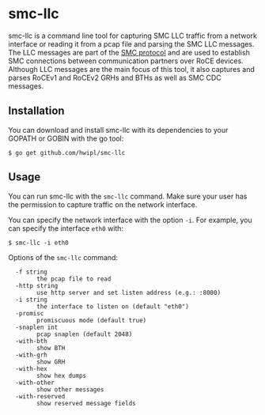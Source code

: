 # smc-llc

smc-llc is a command line tool for capturing SMC LLC traffic from a network
interface or reading it from a pcap file and parsing the SMC LLC messages. The
LLC messages are part of the
[SMC protocol](https://www.rfc-editor.org/info/rfc7609) and are used to
establish SMC connections between communication partners over RoCE devices.
Although LLC messages are the main focus of this tool, it also captures and
parses RoCEv1 and RoCEv2 GRHs and BTHs as well as SMC CDC messages.

## Installation

You can download and install smc-llc with its dependencies to your GOPATH or
GOBIN with the go tool:

```console
$ go get github.com/hwipl/smc-llc
```

## Usage

You can run smc-llc with the `smc-llc` command. Make sure your user has the
permission to capture traffic on the network interface.

You can specify the network interface with the option `-i`. For example, you
can specify the interface `eth0` with:

```console
$ smc-llc -i eth0
```

Options of the `smc-llc` command:

```
  -f string
        the pcap file to read
  -http string
        use http server and set listen address (e.g.: :8000)
  -i string
        the interface to listen on (default "eth0")
  -promisc
        promiscuous mode (default true)
  -snaplen int
        pcap snaplen (default 2048)
  -with-bth
        show BTH
  -with-grh
        show GRH
  -with-hex
        show hex dumps
  -with-other
        show other messages
  -with-reserved
        show reserved message fields
```
